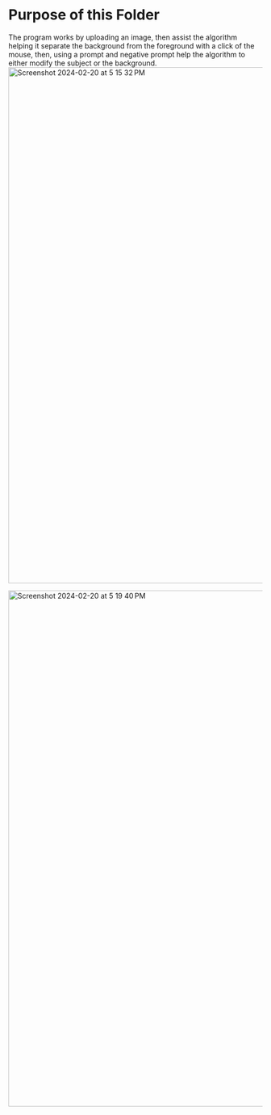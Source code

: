 # Purpose of this Folder

The program works by uploading an image, then assist the algorithm helping it separate the background from the foreground with a click of the mouse, then, using a prompt and negative prompt help the algorithm to either modify the subject or the background. 
<img width="1022" alt="Screenshot 2024-02-20 at 5 15 32 PM" src="https://github.com/apolanco3225/AI-Photo-Editing-with-Inpainting/assets/16232171/53f2a49f-e9ba-4daa-8160-444d79f668d1">


<img width="1022" alt="Screenshot 2024-02-20 at 5 19 40 PM" src="https://github.com/apolanco3225/AI-Photo-Editing-with-Inpainting/assets/16232171/eed87ec4-4a90-4678-8101-55d991c1d5ea">
